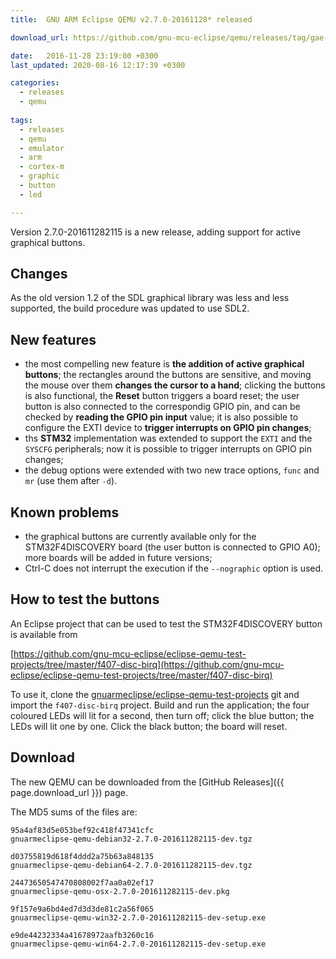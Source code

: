 ```yaml
---
title:  GNU ARM Eclipse QEMU v2.7.0-20161128* released

download_url: https://github.com/gnu-mcu-eclipse/qemu/releases/tag/gae-2.7.0-20161128

date:   2016-11-28 23:19:00 +0300
last_updated: 2020-08-16 12:17:39 +0300

categories:
  - releases
  - qemu
  
tags:
  - releases
  - qemu
  - emulator
  - arm
  - cortex-m
  - graphic
  - button
  - led

---
```


Version 2.7.0-201611282115 is a new release, adding support for active graphical buttons.

## Changes

As the old version 1.2 of the SDL graphical library was less and less supported, the build procedure was updated to use SDL2.

## New features

- the most compelling new feature is **the addition of active graphical buttons**; the rectangles around the buttons are sensitive, and moving the mouse over them **changes the cursor to a hand**; clicking the buttons is also functional, the **Reset** button triggers a board reset; the user button is also connected to the correspondig GPIO pin, and can be checked by **reading the GPIO pin input** value; it is also possible to configure the EXTI device to **trigger interrupts on GPIO pin changes**;
- ths **STM32** implementation was extended to support the `EXTI` and the `SYSCFG` peripherals; now it is possible to trigger interrupts on GPIO pin changes;
- the debug options were extended with two new trace options, `func` and `mr` (use them after `-d`).

## Known problems

- the graphical buttons are currently available only for the STM32F4DISCOVERY board (the user button is connected to GPIO A0); more boards will be added in future versions;
- Ctrl-C does not interrupt the execution if the `--nographic` option is used.

## How to test the buttons

An Eclipse project that can be used to test the STM32F4DISCOVERY button is available from

[https://github.com/gnu-mcu-eclipse/eclipse-qemu-test-projects/tree/master/f407-disc-birq](https://github.com/gnu-mcu-eclipse/eclipse-qemu-test-projects/tree/master/f407-disc-birq)

To use it, clone the [gnuarmeclipse/eclipse-qemu-test-projects](https://github.com/gnu-mcu-eclipse/eclipse-qemu-test-projects) git and import the `f407-disc-birq` project. Build and run the application; the four coloured LEDs will lit for a second, then turn off; click the blue button; the LEDs will lit one by one. Click the black button; the board will reset.

## Download

The new QEMU can be downloaded from the [GitHub Releases]({{ page.download_url }}) page.

The MD5 sums of the files are:

```console
95a4af83d5e053bef92c418f47341cfc  
gnuarmeclipse-qemu-debian32-2.7.0-201611282115-dev.tgz

d03755819d618f4ddd2a75b63a848135  
gnuarmeclipse-qemu-debian64-2.7.0-201611282115-dev.tgz

24473650547470808002f7aa0a02ef17 
gnuarmeclipse-qemu-osx-2.7.0-201611282115-dev.pkg

9f157e9a6bd4ed7d3d3de81c2a56f065  
gnuarmeclipse-qemu-win32-2.7.0-201611282115-dev-setup.exe

e9de44232334a41678972aafb3260c16  
gnuarmeclipse-qemu-win64-2.7.0-201611282115-dev-setup.exe
```


